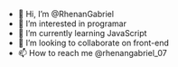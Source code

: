 - 👋 Hi, I’m @RhenanGabriel
- 👀 I’m interested in programar
- 🌱 I’m currently learning JavaScript
- 💞️ I’m looking to collaborate on front-end
- 📫 How to reach me @rhenangabriel_07

<!---
RhenanGabriel/RhenanGabriel is a ✨ special ✨ repository because its `README.md` (this file) appears on your GitHub profile.
You can click the Preview link to take a look at your changes.
--->
